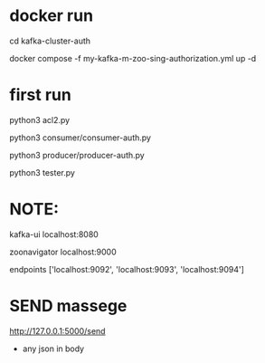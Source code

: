 # docker run
cd kafka-cluster-auth 

docker compose -f my-kafka-m-zoo-sing-authorization.yml up -d 

# first run 

python3 acl2.py

python3 consumer/consumer-auth.py

python3 producer/producer-auth.py

python3 tester.py


# NOTE:
  kafka-ui localhost:8080
  
  zoonavigator localhost:9000
  
  endpoints ['localhost:9092', 'localhost:9093', 'localhost:9094']

# SEND massege

http://127.0.0.1:5000/send

+ any json in body